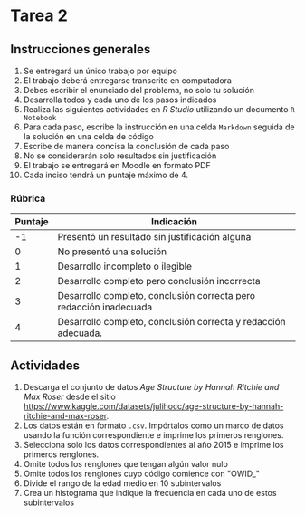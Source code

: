# Tarea 2

## Instrucciones generales

1.   Se entregará un único trabajo por equipo
2.   El trabajo deberá entregarse transcrito en computadora
3.   Debes escribir el enunciado del problema, no solo tu solución
4.   Desarrolla todos y cada uno de los pasos indicados 
5.   Realiza las siguientes actividades en *R Studio* utilizando un documento `R Notebook`
6.   Para cada paso, escribe la instrucción en una celda `Markdown` seguida de la solución en una celda de código
7.   Escribe de manera concisa la conclusión de cada paso
8.   No se considerarán solo resultados sin justificación
9.   El trabajo se entregará en Moodle en formato PDF
10.   Cada inciso tendrá un puntaje máximo de 4. 

### Rúbrica

| Puntaje | Indicación                                                   |
| ------- | ------------------------------------------------------------ |
| -1      | Presentó un resultado sin justificación alguna               |
| 0       | No presentó una solución                                     |
| 1       | Desarrollo incompleto o ilegible                             |
| 2       | Desarrollo completo pero conclusión incorrecta               |
| 3       | Desarrollo completo, conclusión correcta pero redacción inadecuada |
| 4       | Desarrollo completo, conclusión correcta y redacción adecuada. |

##  Actividades

1.   Descarga el conjunto de datos *Age Structure by Hannah Ritchie and Max Roser* desde el sitio https://www.kaggle.com/datasets/julihocc/age-structure-by-hannah-ritchie-and-max-roser. 
2.   Los datos están en formato `.csv`. Impórtalos como un marco de datos usando la función correspondiente e imprime los primeros renglones.
3.   Selecciona solo los datos correspondientes al año 2015 e imprime los primeros renglones.
4.   Omite todos los renglones que tengan algún valor nulo
5.   Omite todos los renglones cuyo código comience con "OWID_"
6.   Divide el rango de la edad medio en 10 subintervalos
7.   Crea un histograma que indique la frecuencia en cada uno de estos subintervalos

